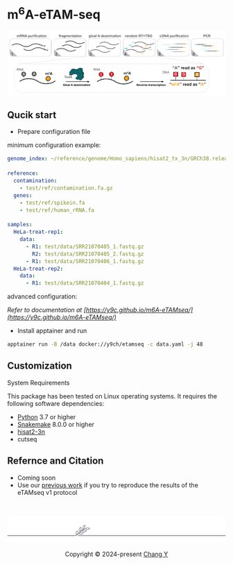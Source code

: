 # m<sup>6</sup>A-eTAM-seq

![diagram](./docs/diagram.svg)

## Qucik start

- Prepare configuration file

minimum configuration example:

```yaml
genome_index: ~/reference/genome/Homo_sapiens/hisat2_tx_3n/GRCh38.release110

reference:
  contamination:
    - test/ref/contamination.fa.gz
  genes:
    - test/ref/spikein.fa
    - test/ref/human_rRNA.fa

samples:
  HeLa-treat-rep1:
    data:
      - R1: test/data/SRR21070405_1.fastq.gz
        R2: test/data/SRR21070405_2.fastq.gz
      - R1: test/data/SRR21070406_1.fastq.gz
  HeLa-treat-rep2:
    data:
      - R1: test/data/SRR21070404_1.fastq.gz
```

advanced configuration:

_Refer to documentation at [https://y9c.github.io/m6A-eTAMseq/](https://y9c.github.io/m6A-eTAMseq/)_

- Install apptainer and run

```bash
apptainer run -B /data docker://y9ch/etamseq -c data.yaml -j 48
```

## Customization

System Requirements

This package has been tested on Linux operating systems. It requires the following software dependencies:

- [Python](https://www.python.org/downloads/) 3.7 or higher
- [Snakemake](https://snakemake.readthedocs.io/en/stable/getting_started/installation.html) 8.0.0 or higher
- [hisat2-3n](https://github.com/DaehwanKimLab/hisat2/tree/hisat-3n)
- cutseq

## Refernce and Citation

- Coming soon
- Use our [previous work](https://github.com/shunliubio/eTAM-seq_workflow) if you try to reproduce the results of the eTAMseq v1 protocol

&nbsp;

<p align="center">
<img
  src="https://raw.githubusercontent.com/y9c/y9c/master/resource/footer_line.svg?sanitize=true"
/>
</p>
<p align="center">
Copyright &copy; 2024-present
<a href="https://github.com/y9c" target="_blank">Chang Y</a>
</p>
<p align="center">
